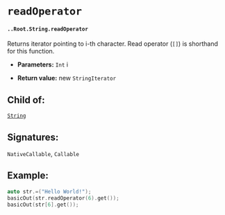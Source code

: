 # `readOperator`

#### `..Root.String.readOperator`

Returns iterator pointing to i-th character. Read operator (`[]`) is shorthand for this function.

* **Parameters:** `Int` i

* **Return value:** new `StringIterator`

## Child of:

[`String`](docs..Root.String.md)

## Signatures:

`NativeCallable`, `Callable`


## Example:



```c
auto str.=("Hello World!");
basicOut(str.readOperator(6).get());
basicOut(str[6].get());
```